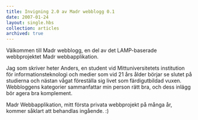 ```yaml
---
title: Invigning 2.0 av Madr webblogg 0.1
date: 2007-01-24
layout: single.hbs
collection: articles
archived: true
---
```

Välkommen till Madr webblogg, en del av det LAMP-baserade webbprojektet
Madr webbapplikation.

Jag som skriver heter Anders, en student vid Mittuniversitetets
institution för informationsteknologi och medier som vid 21 års ålder
börjar se slutet på studierna och nästan vågat föreställa sig livet som
färdigutbildad vuxen. Webbloggens kategorier sammanfattar min person
rätt bra, och dess inlägg bör agera bra komplement.

Madr Webbapplikation, mitt första privata webbprojekt på många år,
kommer såklart att behandlas ingående. :)